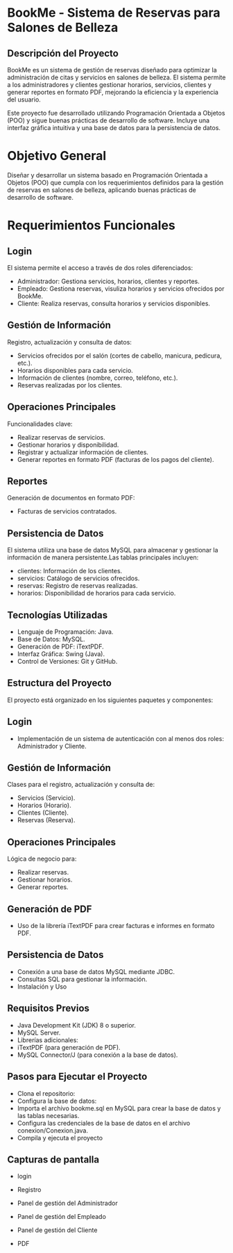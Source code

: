 # BookMe - Sistema de Reservas para Salones de Belleza
## Descripción del Proyecto

BookMe es un sistema de gestión de reservas diseñado para optimizar la administración de citas y servicios en salones de belleza. El sistema permite a los administradores y clientes gestionar horarios, servicios, clientes y generar reportes en formato PDF, mejorando la eficiencia y la experiencia del usuario.

Este proyecto fue desarrollado utilizando Programación Orientada a Objetos (POO) y sigue buenas prácticas de desarrollo de software. Incluye una interfaz gráfica intuitiva y una base de datos para la persistencia de datos.

# Objetivo General

Diseñar y desarrollar un sistema basado en Programación Orientada a Objetos (POO) que cumpla con los requerimientos definidos para la gestión de reservas en salones de belleza, aplicando buenas prácticas de desarrollo de software.

# Requerimientos Funcionales

## Login

El sistema permite el acceso a través de dos roles diferenciados:
- Administrador: Gestiona servicios, horarios, clientes y reportes.
- Empleado: Gestiona reservas, visuliza horarios y servicios ofrecidos por BookMe.
- Cliente: Realiza reservas, consulta horarios y        servicios disponibles.
## Gestión de Información

Registro, actualización y consulta de datos:
- Servicios ofrecidos por el salón (cortes de cabello, manicura, pedicura, etc.).
- Horarios disponibles para cada servicio.
- Información de clientes (nombre, correo, teléfono, etc.).
- Reservas realizadas por los clientes.
## Operaciones Principales

Funcionalidades clave:
- Realizar reservas de servicios.
- Gestionar horarios y disponibilidad.
- Registrar y actualizar información de clientes.
- Generar reportes en formato PDF (facturas de los pagos del cliente).
## Reportes

Generación de documentos en formato PDF:
- Facturas de servicios contratados.

## Persistencia de Datos

El sistema utiliza una base de datos MySQL para almacenar y gestionar la información de manera persistente.Las tablas principales incluyen:
- clientes: Información de los clientes.
- servicios: Catálogo de servicios ofrecidos.
- reservas: Registro de reservas realizadas.
- horarios: Disponibilidad de horarios para cada servicio.
## Tecnologías Utilizadas

- Lenguaje de Programación: Java.
- Base de Datos: MySQL.
- Generación de PDF: iTextPDF.
- Interfaz Gráfica: Swing (Java).
- Control de Versiones: Git y GitHub.
## Estructura del Proyecto

El proyecto está organizado en los siguientes paquetes y componentes:

## Login

- Implementación de un sistema de autenticación con al menos dos roles: Administrador y Cliente.

## Gestión de Información

Clases para el registro, actualización y consulta de:
- Servicios (Servicio).
- Horarios (Horario).
- Clientes (Cliente).
- Reservas (Reserva).
## Operaciones Principales

Lógica de negocio para:
- Realizar reservas.
- Gestionar horarios.
- Generar reportes.
## Generación de PDF

- Uso de la librería iTextPDF para crear facturas e informes en formato PDF.
## Persistencia de Datos

- Conexión a una base de datos MySQL mediante JDBC.
- Consultas SQL para gestionar la información.
- Instalación y Uso

## Requisitos Previos

- Java Development Kit (JDK) 8 o superior.
- MySQL Server.
- Librerías adicionales:
- iTextPDF (para generación de PDF).
- MySQL Connector/J (para conexión a la base de datos).
## Pasos para Ejecutar el Proyecto

- Clona el repositorio:
- Configura la base de datos:
- Importa el archivo bookme.sql en MySQL para crear la base de datos y las tablas necesarias.
- Configura las credenciales de la base de datos en el archivo conexion/Conexion.java.
- Compila y ejecuta el proyecto

## Capturas de pantalla

- login 

- Registro

- Panel de gestión del Administrador

- Panel de gestión del Empleado

- Panel de gestión del Cliente

- PDF
